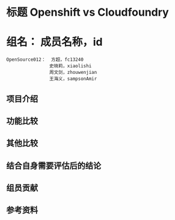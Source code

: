 # 标题  Openshift vs Cloudfoundry #

# 组名： 成员名称，id #
	OpenSource012：	方超，fc13240
					史晓莉，xiaolishi
					周文剑，zhouwenjian
					王海义，sampsonAmir

## 项目介绍 ##

## 功能比较 ##

## 其他比较 ##

## 结合自身需要评估后的结论 ##

## 组员贡献 ##

## 参考资料 ##
